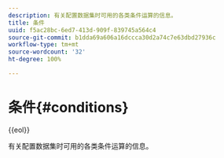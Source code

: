 ```yaml
---
description: 有关配置数据集时可用的各类条件运算的信息。
title: 条件
uuid: f5ac28bc-6ed7-413d-909f-839745a564c4
source-git-commit: b1dda69a606a16dccca30d2a74c7e63dbd27936c
workflow-type: tm+mt
source-wordcount: '32'
ht-degree: 100%

---
```



# 条件{#conditions}

{{eol}}

有关配置数据集时可用的各类条件运算的信息。

